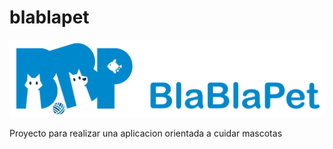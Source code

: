 # blablapet

![BlaBlaPet Logo](/assets/images/logo.png)

Proyecto para realizar una aplicacion orientada a cuidar mascotas
